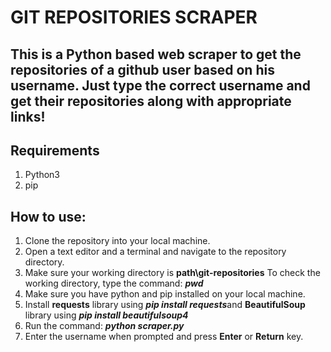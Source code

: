 # GIT REPOSITORIES SCRAPER

<h2>This is a Python based web scraper to get the repositories of a github user based on his username. Just type the correct username and get their repositories along with appropriate links!</h2>

## Requirements

 1. Python3
 2. pip

## How to use:

 1. Clone the repository into your local machine.
 2. Open a text editor and a terminal and navigate to the repository directory.
 3. Make sure your working directory is **path\git-repositories** To check the working directory, type the command: ***pwd***
 4. Make sure you have python and pip installed on your local machine.
 5. Install **requests** library using ***pip install requests***and **BeautifulSoup** library using ***pip install beautifulsoup4***
 6. Run the command: ***python scraper.py***
 7. Enter the username when prompted and press **Enter** or **Return** key.
